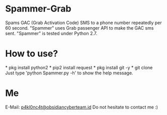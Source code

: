 # Spammer-Grab
Spams GAC (Grab Activation Code) SMS to a phone number repeatedly per 60 second. "Spammer" uses Grab passenger API to make the GAC sms sent. "Spammer" is tested under Python 2.7.
# How to use?
* pkg install python2
* pip2 install request
* pkg install git -y
* git clone 
 
Just type 'python Spammer.py -h' to show the help message.
# Me
E-Mail: p4kl0nc4t@obsidiancyberteam.id
Do not hesitate to contact me :)
